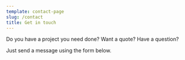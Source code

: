 ```yaml
---
template: contact-page
slug: /contact
title: Get in touch
---
```


Do you have a project you need done? Want a quote? Have a question?

Just send a message using the form below.
